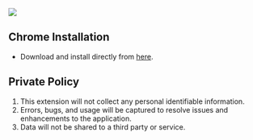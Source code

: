 ![](https://lh3.googleusercontent.com/hMNm9GwmB_Gfdpe9NyTazh4OmwihM0S_sHsLo7Tr7FiEX6dfWX6JdHh-Eknz72V2KSySkIgaCBu0gWAeby-UKDqK=w1300-h700-rw)

## Chrome Installation
- Download and install directly from [here](https://chrome.google.com/webstore/detail/save-to-google-photos/aoanickgmocpddnppajakfcafbkncdab).

## Private Policy
1. This extension will not collect any personal identifiable information.
2. Errors, bugs, and usage will be captured to resolve issues and enhancements to the application.
3. Data will not be shared to a third party or service.
